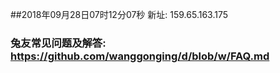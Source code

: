 ##2018年09月28日07时12分07秒 新址: 159.65.163.175
### 兔友常见问题及解答: https://github.com/wanggonging/d/blob/w/FAQ.md
